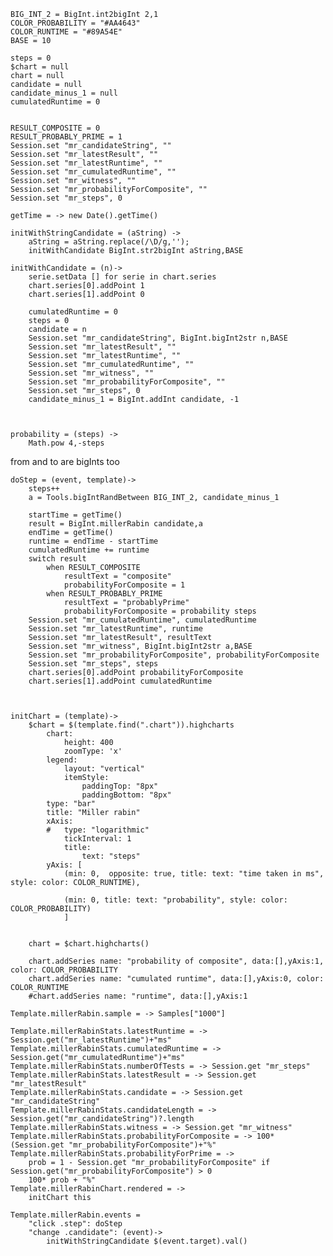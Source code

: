 
	BIG_INT_2 = BigInt.int2bigInt 2,1
	COLOR_PROBABILITY = "#AA4643"
	COLOR_RUNTIME = "#89A54E"
	BASE = 10

	steps = 0
	$chart = null
	chart = null
	candidate = null
	candidate_minus_1 = null
	cumulatedRuntime = 0


	RESULT_COMPOSITE = 0
	RESULT_PROBABLY_PRIME = 1
	Session.set "mr_candidateString", ""
	Session.set "mr_latestResult", ""
	Session.set "mr_latestRuntime", ""
	Session.set "mr_cumulatedRuntime", ""
	Session.set "mr_witness", ""
	Session.set "mr_probabilityForComposite", ""
	Session.set "mr_steps", 0

	getTime = -> new Date().getTime()

	initWithStringCandidate = (aString) ->
		aString = aString.replace(/\D/g,'');
		initWithCandidate BigInt.str2bigInt aString,BASE

	initWithCandidate = (n)->
		serie.setData [] for serie in chart.series
		chart.series[0].addPoint 1
		chart.series[1].addPoint 0
	
		cumulatedRuntime = 0
		steps = 0
		candidate = n
		Session.set "mr_candidateString", BigInt.bigInt2str n,BASE
		Session.set "mr_latestResult", ""
		Session.set "mr_latestRuntime", ""
		Session.set "mr_cumulatedRuntime", ""
		Session.set "mr_witness", ""
		Session.set "mr_probabilityForComposite", ""
		Session.set "mr_steps", 0
		candidate_minus_1 = BigInt.addInt candidate, -1

	

	probability = (steps) ->
		Math.pow 4,-steps



from and to are bigInts too

	


	doStep = (event, template)->
		steps++
		a = Tools.bigIntRandBetween BIG_INT_2, candidate_minus_1
		
		startTime = getTime()
		result = BigInt.millerRabin candidate,a
		endTime = getTime()
		runtime = endTime - startTime
		cumulatedRuntime += runtime
		switch result
			when RESULT_COMPOSITE 
				resultText = "composite"
				probabilityForComposite = 1
			when RESULT_PROBABLY_PRIME
				resultText = "probablyPrime"
				probabilityForComposite = probability steps
		Session.set "mr_cumulatedRuntime", cumulatedRuntime
		Session.set "mr_latestRuntime", runtime
		Session.set "mr_latestResult", resultText
		Session.set "mr_witness", BigInt.bigInt2str a,BASE
		Session.set "mr_probabilityForComposite", probabilityForComposite
		Session.set "mr_steps", steps
		chart.series[0].addPoint probabilityForComposite
		chart.series[1].addPoint cumulatedRuntime



	initChart = (template)->
		$chart = $(template.find(".chart")).highcharts
			chart:
				height: 400
				zoomType: 'x'
			legend:
				layout: "vertical"
				itemStyle:
					paddingTop: "8px"
					paddingBottom: "8px"
			type: "bar"
			title: "Miller rabin"
			xAxis:
			#	type: "logarithmic"
				tickInterval: 1
				title:
					text: "steps"
			yAxis: [ 
				(min: 0,  opposite: true, title: text: "time taken in ms", style: color: COLOR_RUNTIME),
					
				(min: 0, title: text: "probability", style: color: COLOR_PROBABILITY)
				]
				
					
		chart = $chart.highcharts()

		chart.addSeries name: "probability of composite", data:[],yAxis:1, color: COLOR_PROBABILITY 
		chart.addSeries name: "cumulated runtime", data:[],yAxis:0, color: COLOR_RUNTIME
		#chart.addSeries name: "runtime", data:[],yAxis:1
	
	Template.millerRabin.sample = -> Samples["1000"]

	Template.millerRabinStats.latestRuntime = -> Session.get("mr_latestRuntime")+"ms"
	Template.millerRabinStats.cumulatedRuntime = -> Session.get("mr_cumulatedRuntime")+"ms"
	Template.millerRabinStats.numberOfTests = -> Session.get "mr_steps"
	Template.millerRabinStats.latestResult = -> Session.get "mr_latestResult"
	Template.millerRabinStats.candidate = -> Session.get "mr_candidateString"
	Template.millerRabinStats.candidateLength = -> Session.get("mr_candidateString")?.length
	Template.millerRabinStats.witness = -> Session.get "mr_witness"
	Template.millerRabinStats.probabilityForComposite = -> 100* (Session.get "mr_probabilityForComposite")+"%"
	Template.millerRabinStats.probabilityForPrime = -> 
		prob = 1 - Session.get "mr_probabilityForComposite" if Session.get("mr_probabilityForComposite") > 0
		100* prob + "%"
	Template.millerRabinChart.rendered = ->
		initChart this

	Template.millerRabin.events = 
		"click .step": doStep
		"change .candidate": (event)->
			initWithStringCandidate $(event.target).val()


	

